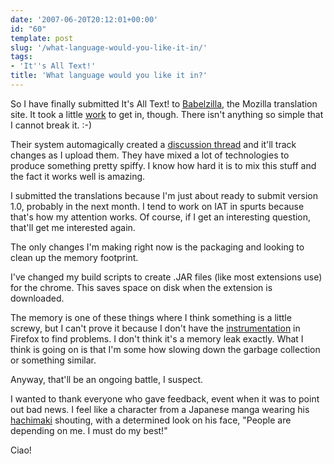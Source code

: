 ```yaml
---
date: '2007-06-20T20:12:01+00:00'
id: "60"
template: post
slug: '/what-language-would-you-like-it-in/'
tags:
- 'It''s All Text!'
title: 'What language would you like it in?'
---
```


So I have finally submitted It's All Text! to
[Babelzilla](http://www.babelzilla.org/), the Mozilla translation site. It took
a little
[work](http://www.babelzilla.org/forum/index.php?showtopic=3269&st=0&p=30125&#entry30125)
to get in, though. There isn't anything so simple that I cannot break it. :-)

Their system automagically created a
[discussion thread](http://www.babelzilla.org/forum/index.php?showtopic=3270&pid=30126&mode=threaded&start=#entry30126)
and it'll track changes as I upload them. They have mixed a lot of technologies
to produce something pretty spiffy. I know how hard it is to mix this stuff and
the fact it works well is amazing.

I submitted the translations because I'm just about ready to submit version 1.0,
probably in the next month. I tend to work on IAT in spurts because that's how
my attention works. Of course, if I get an interesting question, that'll get me
interested again.

The only changes I'm making right now is the packaging and looking to clean up
the memory footprint.

I've changed my build scripts to create .JAR files (like most extensions use)
for the chrome. This saves space on disk when the extension is downloaded.

The memory is one of these things where I think something is a little screwy,
but I can't prove it because I don't have the
[instrumentation](http://en.wikipedia.org/wiki/Instrumentation_%28computer_programming%29)
in Firefox to find problems. I don't think it's a memory leak exactly. What I
think is going on is that I'm some how slowing down the garbage collection or
something similar.

Anyway, that'll be an ongoing battle, I suspect.

I wanted to thank everyone who gave feedback, event when it was to point out bad
news. I feel like a character from a Japanese manga wearing his
[hachimaki](http://en.wikipedia.org/wiki/Hachimaki) shouting, with a determined
look on his face, "People are depending on me. I must do my best!"

Ciao!
